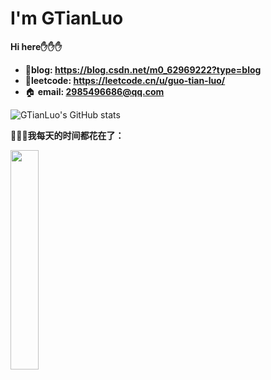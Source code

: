 # I'm GTianLuo

**Hi here:hand::hand::hand:**


- :speech_balloon:**blog: https://blog.csdn.net/m0_62969222?type=blog** 
- :ledger:**leetcode: https://leetcode.cn/u/guo-tian-luo/**                               
- :house: **email: 2985496686@qq.com**



 ![GTianLuo's GitHub stats](https://github-readme-stats.vercel.app/api?username=GTianLuo&show_icons=true&theme=radical)   
 


👀:eyes::eyes:**我每天的时间都花在了：**

<img width="30%" align="left" src="https://github-readme-stats.vercel.app/api/top-langs/?username=GTianLuo&theme=dark&layout=compact" />
